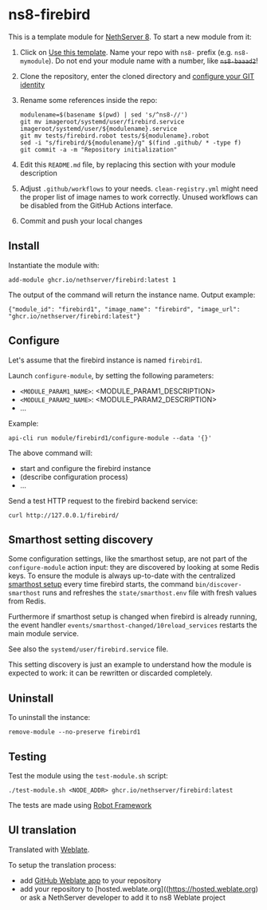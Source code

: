 # ns8-firebird

This is a template module for [NethServer 8](https://github.com/NethServer/ns8-core).
To start a new module from it:

1. Click on [Use this template](https://github.com/NethServer/ns8-firebird/generate).
   Name your repo with `ns8-` prefix (e.g. `ns8-mymodule`). 
   Do not end your module name with a number, like ~~`ns8-baaad2`~~!

1. Clone the repository, enter the cloned directory and
   [configure your GIT identity](https://git-scm.com/book/en/v2/Getting-Started-First-Time-Git-Setup#_your_identity)

1. Rename some references inside the repo:
   ```
   modulename=$(basename $(pwd) | sed 's/^ns8-//')
   git mv imageroot/systemd/user/firebird.service imageroot/systemd/user/${modulename}.service
   git mv tests/firebird.robot tests/${modulename}.robot
   sed -i "s/firebird/${modulename}/g" $(find .github/ * -type f)
   git commit -a -m "Repository initialization"
   ```

1. Edit this `README.md` file, by replacing this section with your module
   description

1. Adjust `.github/workflows` to your needs. `clean-registry.yml` might
   need the proper list of image names to work correctly. Unused workflows
   can be disabled from the GitHub Actions interface.

1. Commit and push your local changes

## Install

Instantiate the module with:

    add-module ghcr.io/nethserver/firebird:latest 1

The output of the command will return the instance name.
Output example:

    {"module_id": "firebird1", "image_name": "firebird", "image_url": "ghcr.io/nethserver/firebird:latest"}

## Configure

Let's assume that the firebird instance is named `firebird1`.

Launch `configure-module`, by setting the following parameters:
- `<MODULE_PARAM1_NAME>`: <MODULE_PARAM1_DESCRIPTION>
- `<MODULE_PARAM2_NAME>`: <MODULE_PARAM2_DESCRIPTION>
- ...

Example:

    api-cli run module/firebird1/configure-module --data '{}'

The above command will:
- start and configure the firebird instance
- (describe configuration process)
- ...

Send a test HTTP request to the firebird backend service:

    curl http://127.0.0.1/firebird/

## Smarthost setting discovery

Some configuration settings, like the smarthost setup, are not part of the
`configure-module` action input: they are discovered by looking at some
Redis keys.  To ensure the module is always up-to-date with the
centralized [smarthost
setup](https://nethserver.github.io/ns8-core/core/smarthost/) every time
firebird starts, the command `bin/discover-smarthost` runs and refreshes
the `state/smarthost.env` file with fresh values from Redis.

Furthermore if smarthost setup is changed when firebird is already
running, the event handler `events/smarthost-changed/10reload_services`
restarts the main module service.

See also the `systemd/user/firebird.service` file.

This setting discovery is just an example to understand how the module is
expected to work: it can be rewritten or discarded completely.

## Uninstall

To uninstall the instance:

    remove-module --no-preserve firebird1

## Testing

Test the module using the `test-module.sh` script:


    ./test-module.sh <NODE_ADDR> ghcr.io/nethserver/firebird:latest

The tests are made using [Robot Framework](https://robotframework.org/)

## UI translation

Translated with [Weblate](https://hosted.weblate.org/projects/ns8/).

To setup the translation process:

- add [GitHub Weblate app](https://docs.weblate.org/en/latest/admin/continuous.html#github-setup) to your repository
- add your repository to [hosted.weblate.org]((https://hosted.weblate.org) or ask a NethServer developer to add it to ns8 Weblate project
